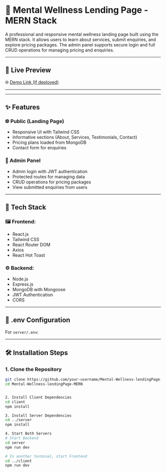# 🧠 Mental Wellness Lending Page - MERN Stack

A professional and responsive mental wellness landing page built using the MERN stack. It allows users to learn about services, submit enquiries, and explore pricing packages. The admin panel supports secure login and full CRUD operations for managing pricing and enquiries.

---

## 🚀 Live Preview

🌐 [Demo Link (If deployed)](https://your-deployment-link.com)

---


---

## ✨ Features

### 🌐 Public (Landing Page)
- Responsive UI with Tailwind CSS
- Informative sections (About, Services, Testimonials, Contact)
- Pricing plans loaded from MongoDB
- Contact form for enquiries

### 🔐 Admin Panel
- Admin login with JWT authentication
- Protected routes for managing data
- CRUD operations for pricing packages
- View submitted enquiries from users

---

## 🔧 Tech Stack

### 🖼 Frontend:
- React.js
- Tailwind CSS
- React Router DOM
- Axios
- React Hot Toast

### ⚙️ Backend:
- Node.js
- Express.js
- MongoDB with Mongoose
- JWT Authentication
- CORS

---

## 🔑 .env Configuration

For `server/.env`:


---

## 🛠️ Installation Steps

### 1. Clone the Repository
```bash
git clone https://github.com/your-username/Mental-Wellness-lendingPage-MERN.git
cd Mental-Wellness-lendingPage-MERN


2. Install Client Dependencies
cd client
npm install

3. Install Server Dependencies
cd ../server
npm install

4. Start Both Servers
# Start Backend
cd server
npm run dev

# In another terminal, start Frontend
cd ../client
npm run dev


